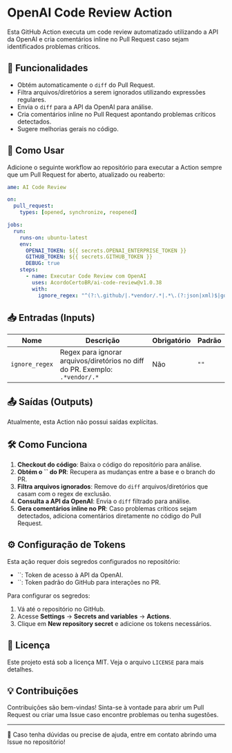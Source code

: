 # OpenAI Code Review Action

Esta GitHub Action executa um code review automatizado utilizando a API da OpenAI e cria comentários inline no Pull Request caso sejam identificados problemas críticos.

## 📌 Funcionalidades

- Obtém automaticamente o `diff` do Pull Request.
- Filtra arquivos/diretórios a serem ignorados utilizando expressões regulares.
- Envia o `diff` para a API da OpenAI para análise.
- Cria comentários inline no Pull Request apontando problemas críticos detectados.
- Sugere melhorias gerais no código.

## 🚀 Como Usar

Adicione o seguinte workflow ao repositório para executar a Action sempre que um Pull Request for aberto, atualizado ou reaberto:

```yaml
ame: AI Code Review

on:
  pull_request:
    types: [opened, synchronize, reopened]

jobs:
  run:
    runs-on: ubuntu-latest
    env:
      OPENAI_TOKEN: ${{ secrets.OPENAI_ENTERPRISE_TOKEN }}
      GITHUB_TOKEN: ${{ secrets.GITHUB_TOKEN }}
      DEBUG: true
    steps:
      - name: Executar Code Review com OpenAI
        uses: AcordoCertoBR/ai-code-review@v1.0.38
        with:
          ignore_regex: "^(?:\.github/|.*vendor/.*|.*\.(?:json|xml)$|go\.(?:mod|sum)$)"
```

## 📥 Entradas (Inputs)

| Nome           | Descrição                                                                    | Obrigatório | Padrão |
| -------------- | ---------------------------------------------------------------------------- | ----------- | ------ |
| `ignore_regex` | Regex para ignorar arquivos/diretórios no diff do PR. Exemplo: `.*vendor/.*` | Não         | `""`   |

## 📤 Saídas (Outputs)

Atualmente, esta Action não possui saídas explícitas.

## 🛠️ Como Funciona

1. **Checkout do código**: Baixa o código do repositório para análise.
2. **Obtém o **``** do PR**: Recupera as mudanças entre a base e o branch do PR.
3. **Filtra arquivos ignorados**: Remove do `diff` arquivos/diretórios que casam com o regex de exclusão.
4. **Consulta a API da OpenAI**: Envia o `diff` filtrado para análise.
5. **Gera comentários inline no PR**: Caso problemas críticos sejam detectados, adiciona comentários diretamente no código do Pull Request.

## ⚙️ Configuração de Tokens

Esta ação requer dois segredos configurados no repositório:

- ``: Token de acesso à API da OpenAI.
- ``: Token padrão do GitHub para interações no PR.

Para configurar os segredos:

1. Vá até o repositório no GitHub.
2. Acesse **Settings** → **Secrets and variables** → **Actions**.
3. Clique em **New repository secret** e adicione os tokens necessários.

## 📜 Licença

Este projeto está sob a licença MIT. Veja o arquivo `LICENSE` para mais detalhes.

## 💡 Contribuições

Contribuições são bem-vindas! Sinta-se à vontade para abrir um Pull Request ou criar uma Issue caso encontre problemas ou tenha sugestões.

---

💬 Caso tenha dúvidas ou precise de ajuda, entre em contato abrindo uma Issue no repositório!